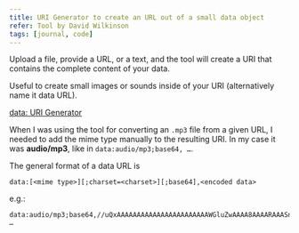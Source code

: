 ```yaml
---
title: URI Generator to create an URL out of a small data object
refer: Tool by David Wilkinson
tags: [journal, code]
---
```

Upload a file, provide a URL, or a text, and the tool will create a URI that contains the complete content of your data. 

Useful to create small images or sounds inside of your URI (alternatively name it data URL).

[data: URI Generator](https://dopiaza.org/tools/datauri/index.php)

When I was using the tool for converting an `.mp3` file from a given URL, I needed to add the mime type manually to the resulting URI. In my case it was **audio/mp3**, like in `data:audio/mp3;base64, …`.

The general format of a data URL is

```
data:[<mime type>][;charset=<charset>][;base64],<encoded data>
```

e.g.:

```
data:audio/mp3;base64,//uQxAAAAAAAAAAAAAAAAAAAAAAAWGluZwAAAA8AAAARAAASnwAVFRUVFTQ0NDQ0NFJSUlJSUmVlZWVlZXR0dHR0dIaGhoaGhpOTk5OTk5+fn5+fn6urq6urt7e3t7e3wsLCwsLCzs7Ozs7O2dnZ2dnZ5OTk5OTk8PDw8PDw+fn5+fn5//////8AAAA5TEFNRTMuOThyAqUAAAAALBMAABRGJAVYQgAARgAAEp+UH/y9AAAAAAAAAAAAAAAA …
```